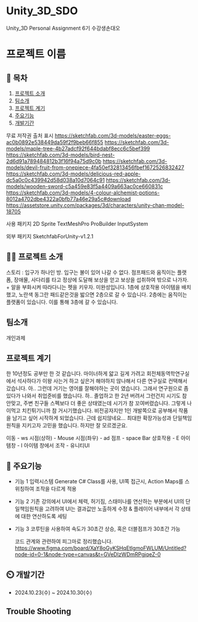 # Unity_3D_SDO
Unity_3D Personal Assignment 6기 수강생손대오

# 프로젝트 이름

## 📖 목차
1. [프로젝트 소개](#프로젝트-소개)
2. [팀소개](#팀소개)
3. [프로젝트 계기](#프로젝트-계기)
4. [주요기능](#주요기능)
5. [개발기간](#개발기간)


무료 저작권 출처 표시
https://sketchfab.com/3d-models/easter-eggs-ac0b0892e538449da59f2f9beb66f855
https://sketchfab.com/3d-models/maple-tree-4b27adcf92f644bdabf8ecc6c5bef399
https://sketchfab.com/3d-models/bird-nest-2d6d91a789484812b3f16f94a75d9c0b
https://sketchfab.com/3d-models/devil-fruit-from-onepiece-4fa50ef32813456fbef1672526832427
https://sketchfab.com/3d-models/delicious-red-apple-dc5a0c0c439942d58d038a10d7064c91
https://sketchfab.com/3d-models/wooden-sword-c5a459e83f5a4409a663ac0ce660831c
https://sketchfab.com/3d-models/4-colour-alchemist-potions-8012a4702dbe4322a0bfb77a46e29a5c#download
https://assetstore.unity.com/packages/3d/characters/unity-chan-model-18705

사용 패키지
2D Sprite
TextMeshPro
ProBuilder
InputSystem

외부 패키지
SketchfabForUnity-v1.2.1


## 👨‍🏫 프로젝트 소개
스토리 : 입구가 하나인 방. 입구는 불이 있어 나갈 수 없다. 점프패드와 움직이는 플랫폼, 장애물, 사다리를 타고 정상에 도달해 보상을 얻고 보상을 섭취하여 밖으로 나가자. + 알을 부화시켜 따라다니는 펫을 키우자.
미완성입니다.
1층에 상호작용 아이템을 배치 했고, 노란색 동그란 패드같은것을 밟으면 2층으로 갈 수 있습니다. 2층에는 움직이는 플랫폼이 있습니다. 이를 통해 3층에 갈 수 있습니다.

## 팀소개
개인과제

## 프로젝트 계기
한 10년정도 공부만 한 것 같습니다. 마이너하게 얇고 길게 가려고 회전체동역학연구실에서 석사하다가 이왕 사는거 하고 싶은거 해야하지 않나해서 다른 연구실로 컨택해서 갔습니다. 아.. 그런데 거기는 영어를 잘해야하는 곳이 였습니다. 그래서 연구원으로 좀 있다가 나와서 취업준비를 했습니다. 하.. 졸업하고 한 2년 버려서 그런건지 시기도 참 안맞고, 주변 친구들 스펙보다 더 좋은 상태였는데 시기가 참 꼬여버렸습니다. 그렇게 나이먹고 치킨튀기니까 참 거시기했습니다. 비전공자지만 1인 개발쪽으로 공부해서 작품을 남기고 싶어 시작하게 되었습니다. 근데 쉽지않네요...
최대한 확장가능성과 단일책임원칙을 지키고자 고민을 했습니다. 하지만 잘 모르겠군요.

이동 - ws
시점(상하) - Mouse
시점(좌우) - ad
점프 - space Bar
상호작용 - E
아이템창 - I
아이템 창에서 조작 - 유니티UI

## 💜 주요기능

- 기능 1 입력시스템
    Generate C# Class를 사용, UI쪽 접근시, Action Maps를 스위칭하여 조작을 다르게 적용
- 기능 2
    기존 강의에서 UI에서 체력, 허기짐, 스태미나를 연산하는 부분에서 UI의 단일책임원칙을 고려하여 UI는 결과값만 노출하게 수정 & 플레이어 내부에서 각 상태에 대한 연산하도록 세팅
- 기능 3
    코루틴을 사용하여 속도가 30초간 상승, 혹은 더블점프가 30초간 가능

  코드 관계와 관련하여 피그마로 정리했습니다.
    https://www.figma.com/board/XaY8oGyKSHqEtIgmoFWLUM/Untitled?node-id=0-1&node-type=canvas&t=GVeDlzWDmRPgjqeZ-0

## ⏲️ 개발기간
- 2024.10.23(수) ~ 2024.10.30(수)





## Trouble Shooting
